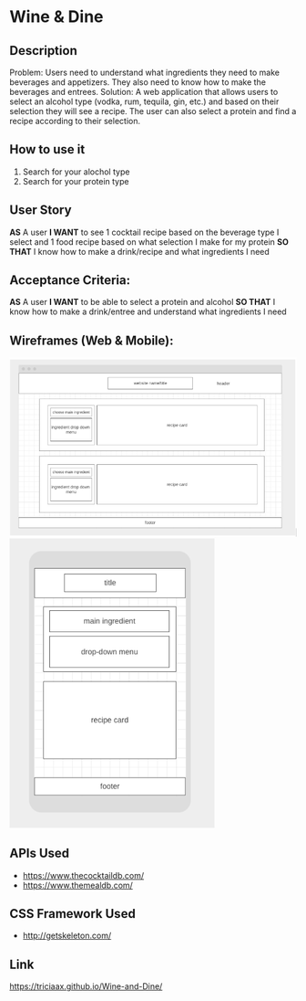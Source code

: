 # Wine & Dine

## Description
Problem: Users need to understand what ingredients they need to make beverages and appetizers. They also need to know how to make the beverages and entrees.
Solution: A web application that allows users to select an alcohol type (vodka, rum, tequila, gin, etc.) and based on their selection they will see a recipe. The user can also select a protein and find a recipe according to their selection.


## How to use it
1. Search for your alochol type 
2. Search for your protein type

## User Story
**AS** A user
**I WANT** to see 1 cocktail recipe based on the beverage type I select and 1 food 
recipe based on what selection I make for my protein
**SO THAT** I know how to make a drink/recipe and what ingredients I need

## Acceptance Criteria:
**AS** A user
**I WANT** to be able to select a protein and alcohol
**SO THAT** I know how to make a drink/entree and understand what ingredients I need

## Wireframes (Web & Mobile): 
![wireframe web](assets/Wireframes%20Web.png)
![wireframe mobile](assets/Wireframe%20Mobile.png)


## APIs Used
- https://www.thecocktaildb.com/
- https://www.themealdb.com/


## CSS Framework Used
- http://getskeleton.com/

## Link
https://triciaax.github.io/Wine-and-Dine/